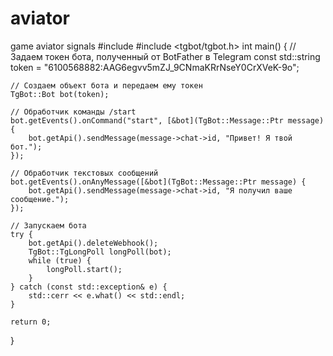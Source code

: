 # aviator
game aviator signals
#include <iostream>
#include <tgbot/tgbot.h>
int main() {
    // Задаем токен бота, полученный от BotFather в Telegram
    const std::string token = "6100568882:AAG6egvv5mZJ_9CNmaKRrNseY0CrXVeK-9o";

    // Создаем объект бота и передаем ему токен
    TgBot::Bot bot(token);

    // Обработчик команды /start
    bot.getEvents().onCommand("start", [&bot](TgBot::Message::Ptr message) {
        bot.getApi().sendMessage(message->chat->id, "Привет! Я твой бот.");
    });

    // Обработчик текстовых сообщений
    bot.getEvents().onAnyMessage([&bot](TgBot::Message::Ptr message) {
        bot.getApi().sendMessage(message->chat->id, "Я получил ваше сообщение.");
    });

    // Запускаем бота
    try {
        bot.getApi().deleteWebhook();
        TgBot::TgLongPoll longPoll(bot);
        while (true) {
            longPoll.start();
        }
    } catch (const std::exception& e) {
        std::cerr << e.what() << std::endl;
    }

    return 0;
}

